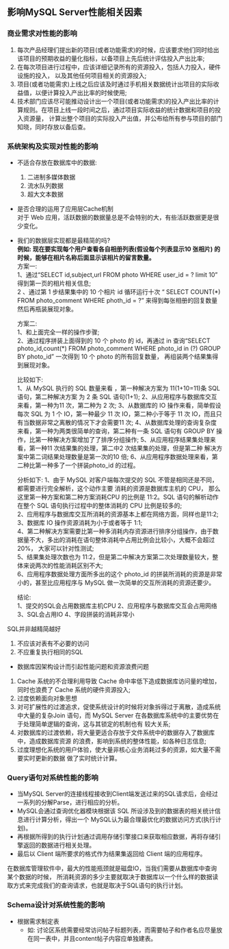## 影响MySQL Server性能相关因素
### 商业需求对性能的影响
1. 每次产品经理们提出新的项目(或者功能需求)的时候，应该要求他们同时给出该项目的预期收益的量化指标，以备项目上先后统计评估投入产出比率;
2. 在每次项目进行过程中，应该详细记录所有的资源投入，包括人力投入，硬件设施的投入， 以及其他任何项目相关的资源投入;
3. 项目(或者功能需求)上线之后应该及时通过手机相关数据统计出项目的实际收益值，以便计算投入产出比率的时候使用;
4. 技术部门应该尽可能推动设计出一个项目(或者功能需求)的投入产出比率的计算规则。在项目上线一段时间之后，通过项目实际收益的统计数据和项目的投入资源量，
计算出整个项目的实际投入产出值，并公布给所有参与项目的部门知晓，同时存放以备后查。

### 系统架构及实现对性能的影响
- 不适合存放在数据库中的数据:
  1. 二进制多媒体数据
  2. 流水队列数据
  3. 超大文本数据

- 是否合理的运用了应用层Cache机制  
对于 Web 应用，活跃数据的数据量总是不会特别的大，有些活跃数据更是很少变化。

- 我们的数据层实现都是最精简的吗?  
  **例如: 现在要实现每个用户查看各自相册列表(假设每个列表显示10 张相片) 的时候，能够在相片名称后面显示该相片的留言数量。**  
  方案一:  
  1、通过“SELECT id,subject,url FROM photo WHERE user_id = ? limit 10” 得到第一页的相片相关信息;  
  2 、通过第 1 步结果集中的 10 个相片 id 循环运行十次 “ SELECT COUNT(*) FROM photo_comment WHERE photh_id = ?” 来得到每张相册的回复数量然后再瓶装展现对象。

  方案二:  
  1、和上面完全一样的操作步骤;  
  2、通过程序拼装上面得到的 10 个 photo 的 id，再通过 in 查询“SELECT photo_id,count(*) FROM
  photo_comment WHERE photo_id in (?) GROUP BY photo_id” 一次得到 10 个 photo 的所有回复数量， 再组装两个结果集得到展现对象。


  比较如下:  
  1、从 MySQL 执行的 SQL 数量来看 ，第一种解决方案为 11(1+10=11)条 SQL 语句，第二种解决方案 为 2 条 SQL 语句(1+1);
  2、从应用程序与数据库交互来看，第一种为11 次，第二种为 2 次;
  3、从数据库的 IO 操作来看，简单假设每次 SQL 为 1 个 IO，第一种最少 11 次 IO，第二种小于等于 11 次 IO，而且只有当数据非常之离散的情况下才会需要11 次;
  4、从数据库处理的查询复杂度来看，第一种为两类很简单的查询，第二种有一条 SQL 语句有 GROUP BY 操作，比第一种解决方案增加了了排序分组操作;
  5、从应用程序结果集处理来看，第一种11 次结果集的处理，第二中2 次结果集的处理，但是第二种 解决方案中第二词结果处理数量是第一次的10 倍;
  6、从应用程序数据处理来看，第二种比第一种多了一个拼装photo_id 的过程。 
  
  分析如下: 
  1、由于 MySQL 对客户端每次提交的 SQL 不管是相同还是不同，都需要进行完全解析，这个动作主要 消耗的资源是数据库主机的 CPU，
  那么这里第一种方案和第二种方案消耗CPU 的比例是 11:2。SQL 语句的解析动作在整个 SQL 语句执行过程中的整体消耗的 CPU 比例是较多的;  
  2、应用程序与数据库交互所消耗的资源基本上都在网络方面，同样也是11:2;  
  3、数据库 IO 操作资源消耗为小于或者等于 1:1;   
  4、第二种解决方案需要比第一种多消耗内存资源进行排序分组操作，由于数据量不大，多出的消耗在语句整体消耗中占用比例会比较小，大概不会超过20%，
  大家可以针对性测试;   
  5、结果集处理次数也为 11:2，但是第二中解决方案第二次处理数量较大，整体来说两次的性能消耗区别不大;  
  6、应用程序数据处理方面所多出的这个 photo_id 的拼装所消耗的资源是非常小的，甚至比应用程序与 MySQL 做一次简单的交互所消耗的资源还要少。  
  
  结论:  
  1、提交的SQL会占用数据库主机CPU
  2、应用程序与数据库交互会占用网络
  3、SQL会占用IO
  4、字段拼装的消耗非常小
  
SQL并非越精简越好  
  1. 不应该对表有不必要的访问
  2. 不应重复执行相同的SQL
  
- 数据库因架构设计而引起性能问题和资源浪费问题
1. Cache 系统的不合理利用导致 Cache 命中率低下造成数据库访问量的增加，同时也浪费了 Cache 系统的硬件资源投入;
2. 过度依赖面向对象思想
3. 对可扩展性的过渡追求，促使系统设计的时候将对象拆得过于离散，造成系统中大量的复杂Join 语句，而 MySQL Server 在各数据库系统中的主要优势在于处理简单逻辑的查询，这与其锁定的机制也有 较大关系;
4. 对数据库的过渡依赖，将大量更适合存放于文件系统中的数据存入了数据库中，造成数据库资源 的浪费，影响到系统的整体性能，如各种日志信息;
5. 过度理想化系统的用户体验，使大量非核心业务消耗过多的资源，如大量不需要实时更新的数据 做了实时统计计算。

### Query语句对系统性能的影响
- 当MySQL Server的连接线程接收到Client端发送过来的SQL请求后，会经过一系列的分解Parse，进行相应的分析。
- MySQL会通过查询优化器模块根据该 SQL 所设涉及到的数据表的相关统计信息进行计算分析，得出一个 MySQL认为最合理最优化的数据访问方式(执行计划)。
- 再根据所得到的执行计划通过调用存储引擎接口来获取相应数据，再将存储引擎返回的数据进行相关处理。
- 最后以 Client 端所要求的格式作为结果集返回给 Client 端的应用程序。

在数据库管理软件中，最大的性能瓶颈就是磁盘IO，当我们需要从数据库中查询某个数据的时候， 
所消耗资源的多少主要就取决于数据库以一个什么样的数据读取方式来完成我们的查询请求，也就是取决于SQL语句的执行计划。

### Schema设计对系统性能的影响
- 根据需求制定表
    - 如: 讨论区系统需要经常访问帖子标题列表，而需要帖子和作者名应尽量放在同一表中，并且content帖子内容应单独建表。